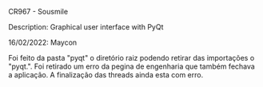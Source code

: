 CR967 - Sousmile

Description: Graphical user interface with PyQt

16/02/2022:
Maycon

Foi feito da pasta "pyqt" o diretório raiz podendo retirar das importações o "pyqt.".
Foi retirado um erro da pegina de engenharia que também fechava a aplicação.
A finalização das threads ainda esta com erro.
